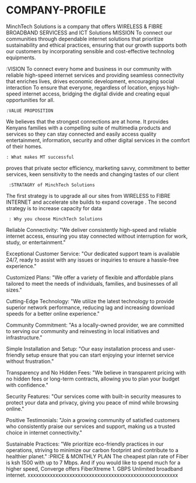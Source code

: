 # COMPANY-PROFILE
                                                                
MinchTech Solutions is a company that offers WIRELESS & FIBRE BROADBAND SERVICESS and ICT Solutions
MISSION
To connect our communities through dependable internet solutions that prioritize sustainability and ethical practices, ensuring that our growth supports both our customers by incorporating sensible and cost-effective technolog equipments.

:VISION
To connect every home and business in our community with reliable high-speed internet services and providing seamless connectivity that enriches lives, drives economic development, encouraging social interaction
To ensure that everyone, regardless of location, enjoys high-speed internet access, bridging the digital divide and creating equal opportunities for all.

    :VALUE PROPOSITION
We believes that the strongest connections are at home. It provides Kenyans families with a compelling suite of multimedia products and services so they can stay connected and easily access quality entertainment, information, security and other digital services in the comfort of their homes.

    : What makes MT successful
proves that private sector efficiency, marketing savvy, commitment to better services, keen sensitivity to the needs and changing tastes of our client

     :STRATAGRY of MinchTech Solutions
The first strategy is to upgrade all our sites from WIRELESS to FIBRE INTERNET and accelerate site builds to expand coverage .
The second strategy is to increase capacity for data 

     : Why you choose MinchTech Solutions
Reliable Connectivity: "We deliver consistently high-speed and reliable internet access, ensuring you stay connected without interruption for work, study, or entertainment."

Exceptional Customer Service: "Our dedicated support team is available 24/7, ready to assist with any issues or inquiries to ensure a hassle-free experience."

Customized Plans: "We offer a variety of flexible and affordable plans tailored to meet the needs of individuals, families, and businesses of all sizes."

Cutting-Edge Technology: "We utilize the latest technology to provide superior network performance, reducing lag and increasing download speeds for a better online experience."

Community Commitment: "As a locally-owned provider, we are committed to serving our community and reinvesting in local initiatives and infrastructure."

Simple Installation and Setup: "Our easy installation process and user-friendly setup ensure that you can start enjoying your internet service without frustration."

Transparency and No Hidden Fees: "We believe in transparent pricing with no hidden fees or long-term contracts, allowing you to plan your budget with confidence."

Security Features: "Our services come with built-in security measures to protect your data and privacy, giving you peace of mind while browsing online."

Positive Testimonials: "Join a growing community of satisfied customers who consistently praise our services and support, making us a trusted choice in internet connectivity."

Sustainable Practices: "We prioritize eco-friendly practices in our operations, striving to minimize our carbon footprint and contribute to a healthier planet."
       :PRICE & MONTHLY PLAN
The cheapest plan rate of Fiber is ksh 1500 with up to 7 Mbps. And if you would like to spend much for a higher speed, Converge offers FiberXtreme 1. GBPS Unlimited broadband internet.
                       xxxxxxxxxxxxxxxxxxxxxxxxxxxxxxxxxxxxxxxxxxxxxxxxxxxxxx

